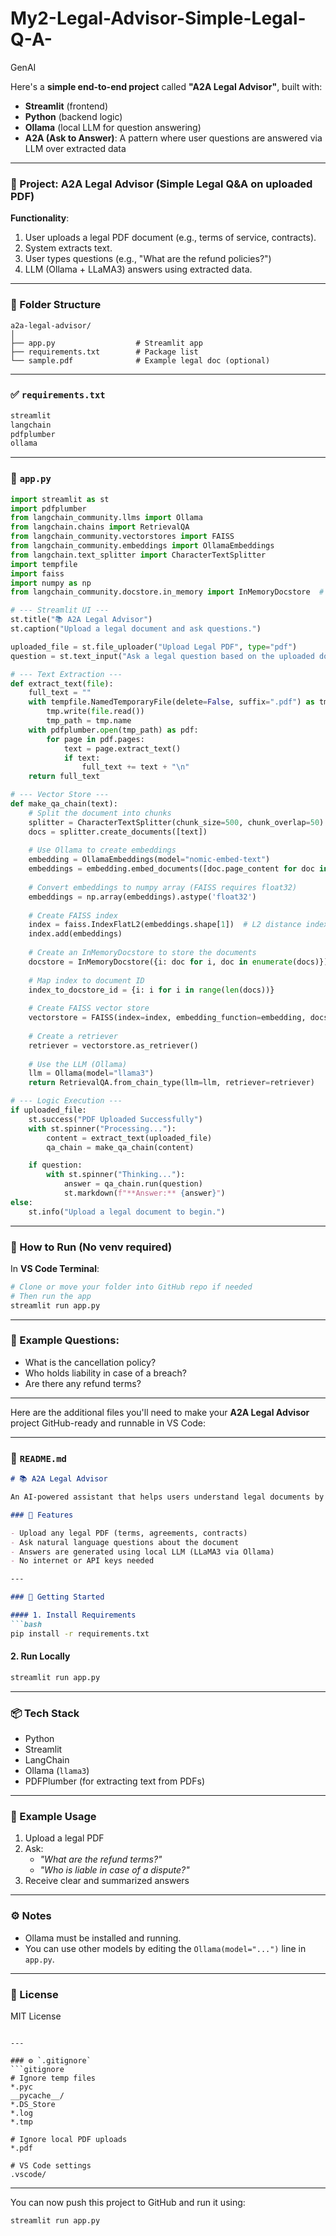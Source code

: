 # My2-Legal-Advisor-Simple-Legal-Q-A-
GenAI

Here's a **simple end-to-end project** called **"A2A Legal Advisor"**, built with:

- **Streamlit** (frontend)
- **Python** (backend logic)
- **Ollama** (local LLM for question answering)
- **A2A (Ask to Answer)**: A pattern where user questions are answered via LLM over extracted data

---

### 🔹 Project: A2A Legal Advisor (Simple Legal Q&A on uploaded PDF)

**Functionality**:
1. User uploads a legal PDF document (e.g., terms of service, contracts).
2. System extracts text.
3. User types questions (e.g., "What are the refund policies?")
4. LLM (Ollama + LLaMA3) answers using extracted data.

---

### 📁 Folder Structure
```
a2a-legal-advisor/
│
├── app.py                  # Streamlit app
├── requirements.txt        # Package list
└── sample.pdf              # Example legal doc (optional)
```

---

### ✅ `requirements.txt`
```txt
streamlit
langchain
pdfplumber
ollama
```

---

### 🧠 `app.py`
```python
import streamlit as st
import pdfplumber
from langchain_community.llms import Ollama
from langchain.chains import RetrievalQA
from langchain_community.vectorstores import FAISS
from langchain_community.embeddings import OllamaEmbeddings
from langchain.text_splitter import CharacterTextSplitter
import tempfile
import faiss
import numpy as np
from langchain_community.docstore.in_memory import InMemoryDocstore  # Import the correct docstore

# --- Streamlit UI ---
st.title("📚 A2A Legal Advisor")
st.caption("Upload a legal document and ask questions.")

uploaded_file = st.file_uploader("Upload Legal PDF", type="pdf")
question = st.text_input("Ask a legal question based on the uploaded document:")

# --- Text Extraction ---
def extract_text(file):
    full_text = ""
    with tempfile.NamedTemporaryFile(delete=False, suffix=".pdf") as tmp:
        tmp.write(file.read())
        tmp_path = tmp.name
    with pdfplumber.open(tmp_path) as pdf:
        for page in pdf.pages:
            text = page.extract_text()
            if text:
                full_text += text + "\n"
    return full_text

# --- Vector Store ---
def make_qa_chain(text):
    # Split the document into chunks
    splitter = CharacterTextSplitter(chunk_size=500, chunk_overlap=50)
    docs = splitter.create_documents([text])
    
    # Use Ollama to create embeddings
    embedding = OllamaEmbeddings(model="nomic-embed-text")
    embeddings = embedding.embed_documents([doc.page_content for doc in docs])
    
    # Convert embeddings to numpy array (FAISS requires float32)
    embeddings = np.array(embeddings).astype('float32')
    
    # Create FAISS index
    index = faiss.IndexFlatL2(embeddings.shape[1])  # L2 distance index
    index.add(embeddings)
    
    # Create an InMemoryDocstore to store the documents
    docstore = InMemoryDocstore({i: doc for i, doc in enumerate(docs)})
    
    # Map index to document ID
    index_to_docstore_id = {i: i for i in range(len(docs))}
    
    # Create FAISS vector store
    vectorstore = FAISS(index=index, embedding_function=embedding, docstore=docstore, index_to_docstore_id=index_to_docstore_id)
    
    # Create a retriever
    retriever = vectorstore.as_retriever()
    
    # Use the LLM (Ollama)
    llm = Ollama(model="llama3")
    return RetrievalQA.from_chain_type(llm=llm, retriever=retriever)

# --- Logic Execution ---
if uploaded_file:
    st.success("PDF Uploaded Successfully")
    with st.spinner("Processing..."):
        content = extract_text(uploaded_file)
        qa_chain = make_qa_chain(content)

    if question:
        with st.spinner("Thinking..."):
            answer = qa_chain.run(question)
            st.markdown(f"**Answer:** {answer}")
else:
    st.info("Upload a legal document to begin.")

```

---

### 🚀 How to Run (No venv required)

In **VS Code Terminal**:

```bash
# Clone or move your folder into GitHub repo if needed
# Then run the app
streamlit run app.py
```

---

### 🧾 Example Questions:
- What is the cancellation policy?
- Who holds liability in case of a breach?
- Are there any refund terms?

---
Here are the additional files you'll need to make your **A2A Legal Advisor** project GitHub-ready and runnable in VS Code:

---

### 📄 `README.md`
```markdown
# 📚 A2A Legal Advisor

An AI-powered assistant that helps users understand legal documents by answering questions using LLMs.

### 🧠 Features

- Upload any legal PDF (terms, agreements, contracts)
- Ask natural language questions about the document
- Answers are generated using local LLM (LLaMA3 via Ollama)
- No internet or API keys needed

---

### 🚀 Getting Started

#### 1. Install Requirements
```bash
pip install -r requirements.txt
```

#### 2. Run Locally
```bash
streamlit run app.py
```

---

### 📦 Tech Stack

- Python
- Streamlit
- LangChain
- Ollama (`llama3`)
- PDFPlumber (for extracting text from PDFs)

---

### 📝 Example Usage

1. Upload a legal PDF
2. Ask:
   - _"What are the refund terms?"_
   - _"Who is liable in case of a dispute?"_
3. Receive clear and summarized answers

---

### ⚙️ Notes

- Ollama must be installed and running.
- You can use other models by editing the `Ollama(model="...")` line in `app.py`.

---

### 📄 License

MIT License
```

---

### ⚙️ `.gitignore`
```gitignore
# Ignore temp files
*.pyc
__pycache__/
*.DS_Store
*.log
*.tmp

# Ignore local PDF uploads
*.pdf

# VS Code settings
.vscode/
```

---

You can now push this project to GitHub and run it using:

```bash
streamlit run app.py
```

